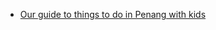 - [Our guide to things to do in Penang with kids](http://www.wheressharon.com/asia-with-kids/things-to-do-in-penang-with-kids)

